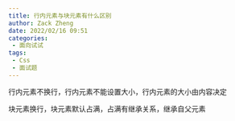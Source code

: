 ```yaml
---
title: 行内元素与块元素有什么区别
author: Zack Zheng
date: 2022/02/16 09:51
categories:
 - 面向试试
tags:
 - Css
 - 面试题 
---
```


行内元素不换行，行内元素不能设置大小，行内元素的大小由内容决定

块元素换行，块元素默认占满，占满有继承关系，继承自父元素
